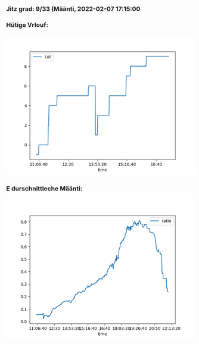 ### Jitz grad: 9/33 (Määnti, 2022-02-07 17:15:00

### Hütige Vrlouf:
![Graph](Today.png)

### E durschnittleche Määnti:
![Graph](Määnti.png)